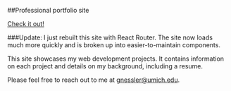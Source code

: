 ##Professional portfolio site

[Check it out!](https://gness1804.github.io/portfolio-site/index.html)

###Update: I just rebuilt this site with React Router. The site now loads much more quickly and is broken up into easier-to-maintain components. 

This site showcases my web development projects. It contains information on each project and details on my background, including a resume.

Please feel free to reach out to me at gnessler@umich.edu.

